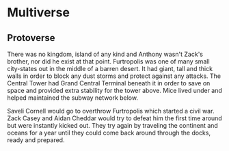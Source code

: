 # Multiverse

## Protoverse

There was no kingdom, island of any kind and Anthony wasn't Zack's brother, nor did he exist at that point. Furtropolis was one of many small city-states out in the middle of a barren desert. It had giant, tall and thick walls in order to block any dust storms and protect against any attacks. The Central Tower had Grand Central Terminal beneath it in order to save on space and provided extra stability for the tower above. Mice lived under and helped maintained the subway network below.

Saveli Cornell would go to overthrow Furtropolis which started a civil war. Zack Casey and Aidan Cheddar would try to defeat him the first time around but were instantly kicked out. They try again by traveling the continent and oceans for a year until they could come back around through the docks, ready and prepared.